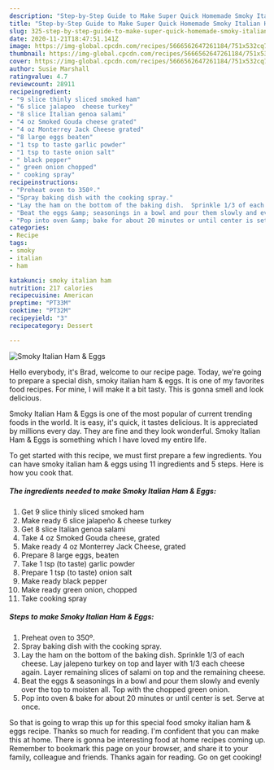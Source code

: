 ```yaml
---
description: "Step-by-Step Guide to Make Super Quick Homemade Smoky Italian Ham &amp;amp; Eggs"
title: "Step-by-Step Guide to Make Super Quick Homemade Smoky Italian Ham &amp;amp; Eggs"
slug: 325-step-by-step-guide-to-make-super-quick-homemade-smoky-italian-ham-and-amp-eggs
date: 2020-11-21T18:47:51.141Z
image: https://img-global.cpcdn.com/recipes/5666562647261184/751x532cq70/smoky-italian-ham-eggs-recipe-main-photo.jpg
thumbnail: https://img-global.cpcdn.com/recipes/5666562647261184/751x532cq70/smoky-italian-ham-eggs-recipe-main-photo.jpg
cover: https://img-global.cpcdn.com/recipes/5666562647261184/751x532cq70/smoky-italian-ham-eggs-recipe-main-photo.jpg
author: Susie Marshall
ratingvalue: 4.7
reviewcount: 28911
recipeingredient:
- "9 slice thinly sliced smoked ham"
- "6 slice jalapeo  cheese turkey"
- "8 slice Italian genoa salami"
- "4 oz Smoked Gouda cheese grated"
- "4 oz Monterrey Jack Cheese grated"
- "8 large eggs beaten"
- "1 tsp to taste garlic powder"
- "1 tsp to taste onion salt"
- " black pepper"
- " green onion chopped"
- " cooking spray"
recipeinstructions:
- "Preheat oven to 350º."
- "Spray baking dish with the cooking spray."
- "Lay the ham on the bottom of the baking dish.  Sprinkle 1/3 of each cheese.  Lay jalepeno turkey on top and layer with 1/3 each cheese again. Layer remaining slices of salami on top and the remaining cheese."
- "Beat the eggs &amp; seasonings in a bowl and pour them slowly and evenly over the top to moisten all.  Top with the chopped green onion."
- "Pop into oven &amp; bake for about 20 minutes or until center is set.  Serve at once."
categories:
- Recipe
tags:
- smoky
- italian
- ham

katakunci: smoky italian ham 
nutrition: 217 calories
recipecuisine: American
preptime: "PT33M"
cooktime: "PT32M"
recipeyield: "3"
recipecategory: Dessert

---
```



![Smoky Italian Ham &amp; Eggs](https://img-global.cpcdn.com/recipes/5666562647261184/751x532cq70/smoky-italian-ham-eggs-recipe-main-photo.jpg)

Hello everybody, it's Brad, welcome to our recipe page. Today, we're going to prepare a special dish, smoky italian ham &amp; eggs. It is one of my favorites food recipes. For mine, I will make it a bit tasty. This is gonna smell and look delicious.



Smoky Italian Ham &amp; Eggs is one of the most popular of current trending foods in the world. It is easy, it's quick, it tastes delicious. It is appreciated by millions every day. They are fine and they look wonderful. Smoky Italian Ham &amp; Eggs is something which I have loved my entire life.


To get started with this recipe, we must first prepare a few ingredients. You can have smoky italian ham &amp; eggs using 11 ingredients and 5 steps. Here is how you cook that.

<!--inarticleads1-->

##### The ingredients needed to make Smoky Italian Ham &amp; Eggs:

1. Get 9 slice thinly sliced smoked ham
1. Make ready 6 slice jalapeño &amp; cheese turkey
1. Get 8 slice Italian genoa salami
1. Take 4 oz Smoked Gouda cheese, grated
1. Make ready 4 oz Monterrey Jack Cheese, grated
1. Prepare 8 large eggs, beaten
1. Take 1 tsp (to taste) garlic powder
1. Prepare 1 tsp (to taste) onion salt
1. Make ready  black pepper
1. Make ready  green onion, chopped
1. Take  cooking spray




<!--inarticleads2-->

##### Steps to make Smoky Italian Ham &amp; Eggs:

1. Preheat oven to 350º.
1. Spray baking dish with the cooking spray.
1. Lay the ham on the bottom of the baking dish.  Sprinkle 1/3 of each cheese.  Lay jalepeno turkey on top and layer with 1/3 each cheese again. Layer remaining slices of salami on top and the remaining cheese.
1. Beat the eggs &amp; seasonings in a bowl and pour them slowly and evenly over the top to moisten all.  Top with the chopped green onion.
1. Pop into oven &amp; bake for about 20 minutes or until center is set.  Serve at once.




So that is going to wrap this up for this special food smoky italian ham &amp; eggs recipe. Thanks so much for reading. I'm confident that you can make this at home. There is gonna be interesting food at home recipes coming up. Remember to bookmark this page on your browser, and share it to your family, colleague and friends. Thanks again for reading. Go on get cooking!
